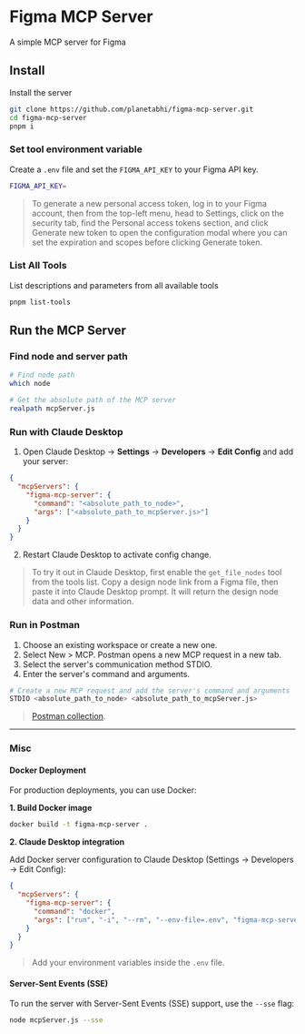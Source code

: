 # Figma MCP Server
A simple MCP server for Figma

## Install
Install the server

```bash
git clone https://github.com/planetabhi/figma-mcp-server.git
cd figma-mcp-server
pnpm i
```

### Set tool environment variable
Create a `.env` file and set the `FIGMA_API_KEY` to your Figma API key.

```bash
FIGMA_API_KEY=
```

> To generate a new personal access token, log in to your Figma account, then from the top-left menu, head to Settings, click on the security tab, find the Personal access tokens section, and click Generate new token to open the configuration modal where you can set the expiration and scopes before clicking Generate token.

### List All Tools
List descriptions and parameters from all available tools

```bash
pnpm list-tools
```

## Run the MCP Server

### Find node and server path

```bash
# Find node path
which node

# Get the absolute path of the MCP server
realpath mcpServer.js
```


### Run with Claude Desktop

1. Open Claude Desktop → **Settings** → **Developers** → **Edit Config** and add your server:

```json
{
  "mcpServers": {
    "figma-mcp-server": {
      "command": "<absolute_path_to_node>",
      "args": ["<absolute_path_to_mcpServer.js>"]
    }
  }
}
```

2. Restart Claude Desktop to activate config change.

> To try it out in Claude Desktop, first enable the `get_file_nodes` tool from the tools list. Copy a design node link from a Figma file, then paste it into Claude Desktop prompt. It will return the design node data and other information.

### Run in Postman

1. Choose an existing workspace or create a new one.
2. Select New > MCP. Postman opens a new MCP request in a new tab.
3. Select the server's communication method STDIO.
4. Enter the server's command and arguments.

```bash
# Create a new MCP request and add the server's command and arguments
STDIO <absolute_path_to_node> <absolute_path_to_mcpServer.js>
```

> [Postman collection](https://www.postman.com/doitagain/workspace/figma/collection/68369062465421c338809955?action=share&creator=17652550).

---

### Misc

#### Docker Deployment

For production deployments, you can use Docker:

**1. Build Docker image**

```bash
docker build -t figma-mcp-server .
```

**2. Claude Desktop integration**

Add Docker server configuration to Claude Desktop (Settings → Developers → Edit Config):

```json
{
  "mcpServers": {
    "figma-mcp-server": {
      "command": "docker",
      "args": ["run", "-i", "--rm", "--env-file=.env", "figma-mcp-server"]
    }
  }
}
```

> Add your environment variables inside the `.env` file.

#### Server-Sent Events (SSE)

To run the server with Server-Sent Events (SSE) support, use the `--sse` flag:

```bash
node mcpServer.js --sse
```